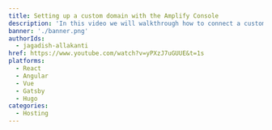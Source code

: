 ```yaml
---
title: Setting up a custom domain with the Amplify Console
description: 'In this video we will walkthrough how to connect a custom domain to your web app using the Amplify Console. We will also learn how to register a domain name using Amazon Route 53.'
banner: './banner.png'
authorIds:
  - jagadish-allakanti
href: https://www.youtube.com/watch?v=yPXzJ7uGUUE&t=1s
platforms:
  - React
  - Angular
  - Vue
  - Gatsby
  - Hugo
categories:
  - Hosting
---
```

